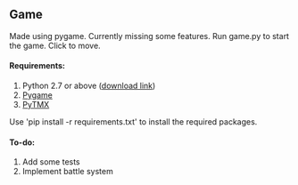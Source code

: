 ## Game
Made using pygame.
Currently missing some features.
Run game.py to start the game.
Click to move.

#### Requirements:
1. Python 2.7 or above ([download link](https://www.python.org/downloads/))
2. [Pygame](http://www.pygame.org/docs/index.html)
3. [PyTMX](http://pytmx.readthedocs.io/en/latest/)

Use 'pip install -r requirements.txt' to install the required packages.

#### To-do:
1. Add some tests
2. Implement battle system
